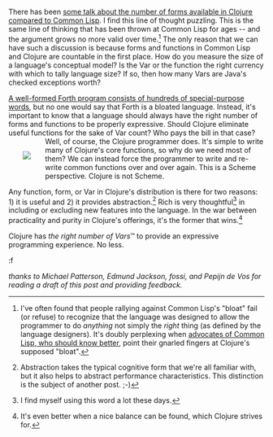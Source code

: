 There has been [some talk about the number of forms available in Clojure compared to Common Lisp](http://arcanesentiment.blogspot.com/2011/04/clojure-is-almost-as-big-as-common-lisp.html).  I find this line of thought puzzling.  This is the same line of thinking that has been thrown at Common Lisp for ages -- and the argument grows no more valid over time.[^1]  The only reason that we can have such a discussion is because forms and functions in Common Lisp and Clojure are countable in the first place.  How do you measure the size of a language's conceptual model?  Is the Var or the function the right currency with which to tally language size?  If so, then how many Vars are Java's checked exceptions worth?  

[A well-formed Forth program consists of hundreds of special-purpose words](http://thinking-forth.sourceforge.net/), but no one would say that Forth is a bloated language.  Instead, it's important to know that a language should always have the right number of forms and functions to be properly expressive.  Should Clojure eliminate useful functions for the sake of Var count?  Who pays the bill in that case?  Well, of course, the Clojure programmer does.  <img src="http://images.fogus.me/blog/toomanynotes.png" style="float: left; padding: 2em;"/> It's simple to write many of Clojure's core functions, so why do we need most of them?  We can instead force the programmer to write and re-write common functions over and over again.  This is a Scheme perspective.  Clojure is not Scheme.

Any function, form, or Var in Clojure's distribution is there for two reasons: 1) it is useful and 2) it provides abstraction.[^4]  Rich is very thoughtful[^2] in including or excluding new features into the language.  In the war between practicality and purity in Clojure's offerings, it's the former that wins.[^3]

Clojure has *the right number of Vars*&trade; to provide an expressive programming experience.  No less.

:f

*thanks to Michael Patterson, Edmund Jackson, fossi, and Pepijn de Vos for reading a draft of this post and providing feedback.*

[^1]: I've often found that people rallying against Common Lisp's "bloat" fail (or refuse) to recognize that the language was designed to allow the programmer to do *anything* not simply the *right* thing (as defined by the language designers).  It's doubly perplexing when [advocates of Common Lisp, who should know better](http://www.loper-os.org/?p=374), point their gnarled fingers at Clojure's supposed "bloat".

[^2]: I find myself using this word a lot these days.

[^3]: It's even better when a nice balance can be found, which Clojure strives for.

[^4]: Abstraction takes the typical cognitive form that we're all familiar with, but it also helps to abstract performance characteristics.  This distinction is the subject of another post.  ;-)
